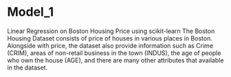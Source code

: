 # Model_1
Linear Regression on Boston Housing Price using scikit-learn
The Boston Housing Dataset consists of price of houses in various places in Boston.
Alongside with price, the dataset also provide information such as Crime (CRIM), areas of non-retail business in the town (INDUS), the age of people who own the house (AGE), and there are many other attributes that available in the dataset.
